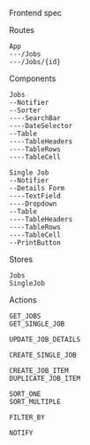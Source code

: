 Frontend spec

Routes
```
App
---/Jobs
---/Jobs/{id}
```

Components
```
Jobs
--Notifier
--Sorter
----SearchBar
----DateSelector
--Table
----TableHeaders
----TableRows
----TableCell

Single Job
--Notifier
--Details Form
----TextField
----Dropdown
--Table
----TableHeaders
----TableRows
----TableCell
--PrintButton
```

Stores
```
Jobs
SingleJob
```

Actions
```
GET_JOBS
GET_SINGLE_JOB

UPDATE_JOB_DETAILS

CREATE_SINGLE_JOB

CREATE_JOB_ITEM
DUPLICATE_JOB_ITEM

SORT_ONE
SORT_MULTIPLE

FILTER_BY

NOTIFY
```
